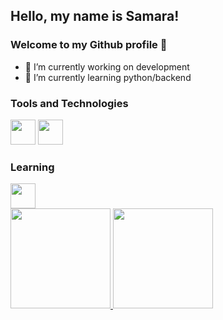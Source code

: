 ## Hello, my name is Samara! 
### Welcome to my Github profile :rose:

- 🔭 I’m currently working on development
- 🌱 I’m currently learning python/backend

### Tools and Technologies

<img src="https://cdn.jsdelivr.net/gh/devicons/devicon/icons/git/git-original.svg" width="40" height="40"/> <img src="https://cdn.jsdelivr.net/gh/devicons/devicon/icons/vscode/vscode-original.svg" width="40" height="40" /> 

### Learning

<img src="https://cdn.jsdelivr.net/gh/devicons/devicon/icons/python/python-original.svg" width="40" height="40"/>

<div>
<a href="https://github.com/samrqs">
<img height="160em" src="https://github-readme-stats.vercel.app/api/top-langs/?username=samrqs&layout=compact&langs_count=7&theme=dracula"/>
<img height="160em" src="https://github-readme-stats.vercel.app/api?username=samrqs&show_icons=true&theme=dracula&include_all_commits=true&count_private=true"/>
</div>

<!--
**samrqs/samrqs** is a ✨ _special_ ✨ repository because its `README.md` (this file) appears on your GitHub profile.

- 🔭 I’m currently working on development
- 🌱 I’m currently learning python/backend
- 🤔 I’m looking for help with ...
- 💬 Ask me about ...
- 📫 How to reach me: ...
- 😄 Pronouns: ...
- ⚡ Fun fact: ...
-->
